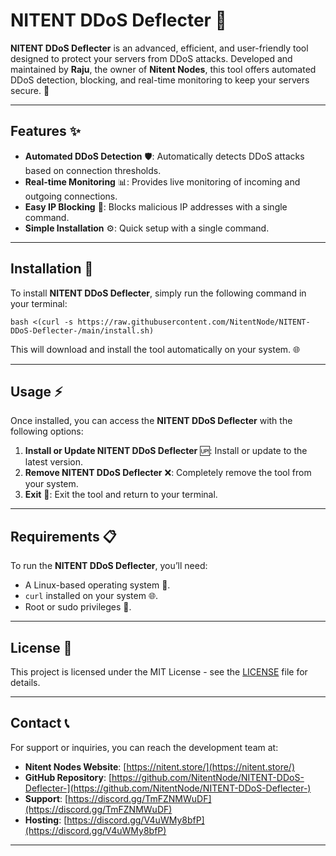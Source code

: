 

# NITENT DDoS Deflecter 🚀

**NITENT DDoS Deflecter** is an advanced, efficient, and user-friendly tool designed to protect your servers from DDoS attacks. Developed and maintained by **Raju**, the owner of **Nitent Nodes**, this tool offers automated DDoS detection, blocking, and real-time monitoring to keep your servers secure. 🔐

---

## Features ✨

- **Automated DDoS Detection** 🛡️: Automatically detects DDoS attacks based on connection thresholds.
- **Real-time Monitoring** 📊: Provides live monitoring of incoming and outgoing connections.
- **Easy IP Blocking** 🚫: Blocks malicious IP addresses with a single command.
- **Simple Installation** ⚙️: Quick setup with a single command.

---

## Installation 🔧

To install **NITENT DDoS Deflecter**, simply run the following command in your terminal:

`bash <(curl -s https://raw.githubusercontent.com/NitentNode/NITENT-DDoS-Deflecter-/main/install.sh)`

This will download and install the tool automatically on your system. 🌐

---

## Usage ⚡

Once installed, you can access the **NITENT DDoS Deflecter** with the following options:

1. **Install or Update NITENT DDoS Deflecter** 🆙: Install or update to the latest version.
2. **Remove NITENT DDoS Deflecter** ❌: Completely remove the tool from your system.
3. **Exit** 🚪: Exit the tool and return to your terminal.

---

## Requirements 📋

To run the **NITENT DDoS Deflecter**, you’ll need:

- A Linux-based operating system 🐧.
- `curl` installed on your system 🌐.
- Root or sudo privileges 🔑.

---

## License 📜

This project is licensed under the MIT License - see the [LICENSE](LICENSE) file for details.

---

## Contact 📞

For support or inquiries, you can reach the development team at:

- **Nitent Nodes Website**: [https://nitent.store/](https://nitent.store/)
- **GitHub Repository**: [https://github.com/NitentNode/NITENT-DDoS-Deflecter-](https://github.com/NitentNode/NITENT-DDoS-Deflecter-)
- **Support**: [https://discord.gg/TmFZNMWuDF](https://discord.gg/TmFZNMWuDF)
- **Hosting**: [https://discord.gg/V4uWMy8bfP](https://discord.gg/V4uWMy8bfP)

---
